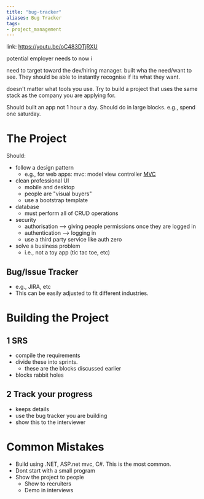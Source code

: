 ```yaml
---
title: "bug-tracker"
aliases: Bug Tracker
tags: 
- project_management
---
```


link: https://youtu.be/oC483DTjRXU

potential employer needs to now i

need to target toward the dev/hiring manager. built wha the need/want to see. They should be able to instantly recognise if its what they want.

doesn't matter what tools you use. Try to build a project that uses the same stack as the company you are applying for.

Should built an app not 1 hour a day. Should do in large blocks. e.g., spend one saturday.

# The Project

Should:
- follow a design pattern
	- e.g., for web apps: mvc: model view controller [MVC](model-view-controller.md)
- clean professional UI
	- mobile and desktop
	- people are "visual buyers"
	- use a bootstrap template
- database
	- must perform all of CRUD operations
- security
	- authorisation --> giving people permissions once they are logged in
	- authentication --> logging in
	- use a third party service like auth zero
- solve a business problem
	- i.e., not a toy app (tic tac toe, etc)


## Bug/Issue Tracker
- e.g., JIRA, etc
- This can be easily adjusted to fit different industries.

# Building the Project

## 1 SRS
- compile the requirements
- divide these into sprints.
	- these are the blocks discussed earlier
- blocks rabbit holes

## 2 Track your progress
- keeps details
- use the bug tracker you are building
- show this to the interviewer

# Common Mistakes

- Build using .NET, ASP.net mvc, C#. This is the most common.
- Dont start with a small program
- Show the project to people
	- Show to recruiters
	- Demo in interviews
